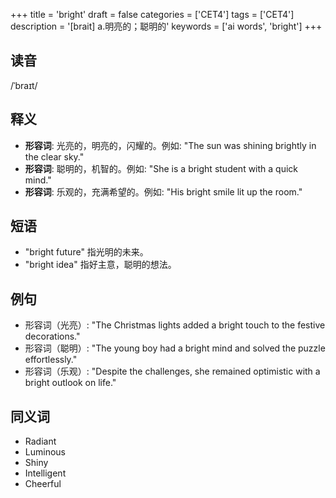 +++
title = 'bright'
draft = false
categories = ['CET4']
tags = ['CET4']
description = '[brait] a.明亮的；聪明的'
keywords = ['ai words', 'bright']
+++

## 读音
/ˈbraɪt/

## 释义
- **形容词**: 光亮的，明亮的，闪耀的。例如: "The sun was shining brightly in the clear sky."
- **形容词**: 聪明的，机智的。例如: "She is a bright student with a quick mind."
- **形容词**: 乐观的，充满希望的。例如: "His bright smile lit up the room."

## 短语
- "bright future" 指光明的未来。
- "bright idea" 指好主意，聪明的想法。

## 例句
- 形容词（光亮）: "The Christmas lights added a bright touch to the festive decorations."
- 形容词（聪明）: "The young boy had a bright mind and solved the puzzle effortlessly."
- 形容词（乐观）: "Despite the challenges, she remained optimistic with a bright outlook on life."

## 同义词
- Radiant
- Luminous
- Shiny
- Intelligent
- Cheerful
